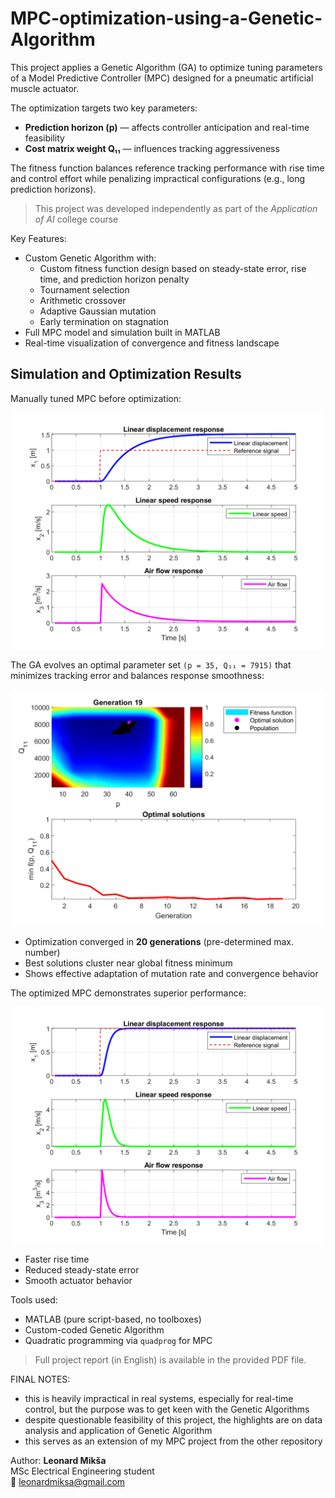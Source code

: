 # MPC-optimization-using-a-Genetic-Algorithm

This project applies a Genetic Algorithm (GA) to optimize tuning parameters of a Model Predictive Controller (MPC) designed for a pneumatic artificial muscle actuator.

The optimization targets two key parameters:
- **Prediction horizon (p)** — affects controller anticipation and real-time feasibility
- **Cost matrix weight Q₁₁** — influences tracking aggressiveness

The fitness function balances reference tracking performance with rise time and control effort while penalizing impractical configurations (e.g., long prediction horizons).

> This project was developed independently as part of the *Application of AI* college course

Key Features:
- Custom Genetic Algorithm with:
  - Custom fitness function design based on steady-state error, rise time, and prediction horizon penalty
  - Tournament selection
  - Arithmetic crossover
  - Adaptive Gaussian mutation
  - Early termination on stagnation
- Full MPC model and simulation built in MATLAB
- Real-time visualization of convergence and fitness landscape

## Simulation and Optimization Results

Manually tuned MPC before optimization:

![Initial MPC Response](initial_mpc_response.png)

The GA evolves an optimal parameter set `(p = 35, Q₁₁ = 7915)` that minimizes tracking error and balances response smoothness:

![GA Visualization](ga_visualization.png)

- Optimization converged in **20 generations** (pre-determined max. number)
- Best solutions cluster near global fitness minimum
- Shows effective adaptation of mutation rate and convergence behavior

The optimized MPC demonstrates superior performance:

![Final MPC Response](final_mpc_response.png)

- Faster rise time  
- Reduced steady-state error  
- Smooth actuator behavior

Tools used:
- MATLAB (pure script-based, no toolboxes)
- Custom-coded Genetic Algorithm
- Quadratic programming via `quadprog` for MPC

> Full project report (in English) is available in the provided PDF file.

FINAL NOTES:
- this is heavily impractical in real systems, especially for real-time control, but the purpose was to get keen with the Genetic Algorithms
- despite questionable feasibility of this project, the highlights are on data analysis and application of Genetic Algorithm
- this serves as an extension of my MPC project from the other repository

Author:
**Leonard Mikša**  
MSc Electrical Engineering student  
📧 [leonardmiksa@gmail.com](mailto:leonardmiksa@gmail.com)
